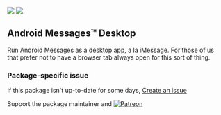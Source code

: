 [![](https://img.shields.io/chocolatey/v/android-messages-desktop?color=green&label=android-messages-desktop)](https://chocolatey.org/packages/android-messages-desktop) [![](https://img.shields.io/chocolatey/dt/android-messages-desktop)](https://chocolatey.org/packages/android-messages-desktop)

## Android Messages™ Desktop 

Run Android Messages as a desktop app, a la iMessage. For those of us that prefer not to have a browser tab always open for this sort of thing.

### Package-specific issue
If this package isn't up-to-date for some days, [Create an issue](https://github.com/tunisiano187/Choco-packages/issues/new/choose)

Support the package maintainer and [![Patreon](https://cdn.jsdelivr.net/gh/tunisiano187/choco-packages@f986b7f5de3afc021180256752805698d4efbc38/icons/patreon.png)](https://www.patreon.com/tunisiano)
